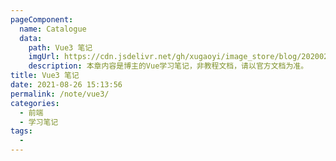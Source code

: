 ```yaml
---
pageComponent:
  name: Catalogue
  data:
    path: Vue3 笔记
    imgUrl: https://cdn.jsdelivr.net/gh/xugaoyi/image_store/blog/20200204143633.png
    description: 本章内容是博主的Vue学习笔记，非教程文档，请以官方文档为准。
title: Vue3 笔记
date: 2021-08-26 15:13:56
permalink: /note/vue3/
categories:
  - 前端
  - 学习笔记
tags:
  - 
---
```

